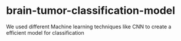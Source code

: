 # brain-tumor-classification-model
We used different Machine learning techniques like CNN to create a efficient model for classification 
